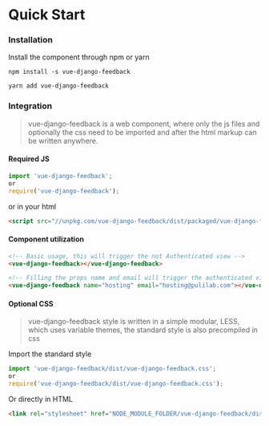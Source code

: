 # Quick Start

### Installation
Install the component through npm or yarn


```shell
npm install -s vue-django-feedback

yarn add vue-django-feedback
```

### Integration

> vue-django-feedback is a web component, where only the js files and optionally the css need to be imported and after the html markup can be written anywhere.

#### Required JS
```javascript
import 'vue-django-feedback';
or
require('vue-django-feedback');
```

or in your html

```html
<script src="//unpkg.com/vue-django-feedback/dist/packaged/vue-django-feedback.js"></script>
```

#### Component utilization

```html
<!-- Basic usage, this will trigger the not Authenticated view -->
<vue-django-feedback></vue-django-feedback>

<!-- Filling the props name and email will trigger the authenticated view mode -->
<vue-django-feedback name="hosting" email="hosting@pulilab.com"></vue-django-feedback>

```

#### Optional CSS
> vue-django-feedback style is written in a simple modular, LESS, which uses variable themes, the standard style is also precompiled in css

Import the standard style

```javascript
import 'vue-django-feedback/dist/vue-django-feedback.css';
or
require('vue-django-feedback/dist/vue-django-feedback.css');
```

Or directly in HTML

```html
<link rel="stylesheet" href="NODE_MODULE_FOLDER/vue-django-feedback/dist/vue-django-feedback.css">
```

